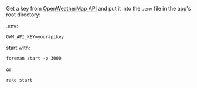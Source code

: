 Get a key from [OpenWeatherMap API](https://home.openweathermap.org/api_keys) and put it into the `.env` file in the app's root directory:

.env: 
```
OWM_API_KEY=yourapikey
```

start with:
```
foreman start -p 3000
```
or

```
rake start
```